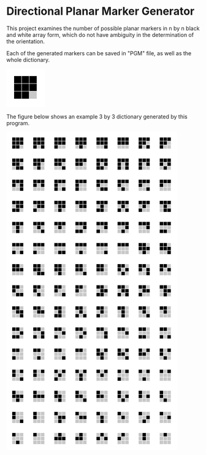 # Directional Planar Marker Generator
This project examines the number of possible planar markers in n by n black and white array form, which do not have ambiguity in the determination of the orientation.

Each of the generated markers can be saved in "PGM" file, as well as the whole dictionary.

![](figures/marker_3x3.jpg)

The figure below shows an example 3 by 3 dictionary generated by this program.

![Example 3x3 dictionary](figures/dict_3x3.jpg)
